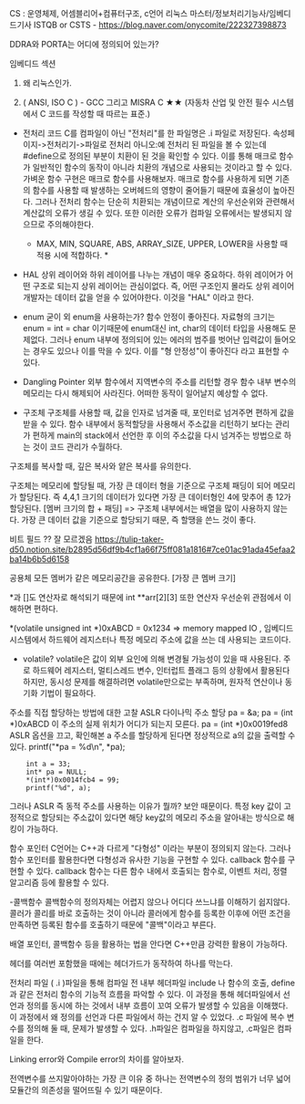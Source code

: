 CS : 운영체제, 어셈블리어+컴퓨터구조, c언어
리눅스 마스터/정보처리기능사/임베디드기사
ISTQB or CSTS - https://blog.naver.com/onycomite/222327398873

DDRA와 PORTA는 어디에 정의되어 있는가?


임베디드 섹션
1. 왜 리눅스인가.

2. ( ANSI, ISO C ) - GCC 
그리고 MISRA C ★★ (자동차 산업 및 안전 필수 시스템에서 C 코드를 작성할 때 따르는 표준.)

- 전처리 코드
C를 컴파일이 아닌 "전처리"를 한 파일명은 .i 파일로 저장된다.
속성페이지->전처리기->파일로 전처리 아니오:예
전처리 된 파일을 볼 수 있는데 #define으로 정의된 부분이 치환이 된 것을 확인할 수 있다. 이를 통해 매크로 함수가 일반적인 함수의 동작이 아니라 치환의 개념으로 사용되는 것이라고 할 수 있다.
가벼운 함수 구현은 매크로 함수를 사용해보자. 매크로 함수를 사용하게 되면 기존의 함수를 사용할 때 발생하는 오버헤드의 영향이 줄어들기 때문에 효율성이 높아진다. 그러나 전처리 함수는 단순히 치환되는 개념이므로 계산의 우선순위와 관련해서 계산값의 오류가 생길 수 있다. 또한 이러한 오류가 컴파일 오류에서는 발생되지 않으므로 주의해야한다.
  * MAX, MIN, SQUARE, ABS, ARRAY_SIZE, UPPER, LOWER을 사용할 때 적용 시에 적합하다. *

- HAL
상위 레이어와 하위 레이어를 나누는 개념이 매우 중요하다.
하위 레이어가 어떤 구조로 되는지 상위 레이어는 관심이없다. 즉, 어떤 구조인지 몰라도 상위 레이어 개발자는 데이터 값을 얻을 수 있어야한다. 이것을 "HAL" 이라고 한다.

- enum
굳이 외 enum을 사용하는가? 함수 안정이 좋아진다. 자료형의 크기는 enum =  int = char 이기때문에 enum대신 int, char의 데이터 타입을 사용해도 문제없다. 그러나 enum 내부에 정의되어 있는 에러의 범주를 벗어난 입력값이 들어오는 경우도 있으나 이를 막을 수 있다. 이를 "형 안정성"이 좋아진다 라고 표현할 수 있다.

- Dangling Pointer
 외부 함수에서 지역변수의 주소를 리턴할 경우 함수 내부 변수의 메모리는 다시 해제되어 사라진다. 어떠한 동작이 일어날지 예상할 수 없다.

- 구조체
구조체를 사용할 때, 값을 인자로 넘겨줄 때, 포인터로 넘겨주면 편하게 값을 받을 수 있다. 함수 내부에서 동적할당을 사용해서 주소값을 리턴하기 보다는 관리가 편하게 main의 stack에서 선언한 후 이의 주소값을 다시 넘겨주는 방법으로 하는 것이 코드 관리가 수월하다.

구조체를 복사할 때, 깊은 복사와 얕은 복사를 유의한다.

구조체는 메모리에 할당될 때, 가장 큰 데이터 형을 기준으로 구조체 패딩이 되어 메모리가 할당된다. 즉 4,4,1 크기의 데이터가 있다면 가장 큰 데이터형인 4에 맞추어 총 12가 할당된다.  [멤버 크기의 합 + 패딩]
=> 구조체 내부에서는 배열을 많이 사용하지 않는다. 가장 큰 데이터 값을 기준으로 할당되기 때문, 즉 할땡을 쓴느 것이 좋다.

비트 필드 ?? 잘 모르겠음
https://tulip-taker-d50.notion.site/b2895d56df9b4cf1a66f75ff081a1816#7ce01ac91ada45efaa2ba14b6b5d6158


공용체 
모든 멤버가 같은 메모리공간을 공유한다. [가장 큰 멤버 크기]


*과 []도 연산자로 해석되기 때문에 int **arr[2][3] 또한 연산자 우선순위 관점에서 이해하면 편하다.

*(volatile unsigned int *)0xABCD = 0x1234 => memory mapped IO , 임베디드 시스템에서 하드웨어 레지스터나 특정 메모리 주소에 값을 쓰는 데 사용되는 코드이다.
- volatile?
volatile은 값이 외부 요인에 의해 변경될 가능성이 있을 때 사용된다.
주로 하드웨어 레지스터, 멀티스레드 변수, 인터럽트 플래그 등의 상황에서 활용된다
하지만, 동시성 문제를 해결하려면 volatile만으로는 부족하며, 원자적 연산이나 동기화 기법이 필요하다.


주소를 직접 할당하는 방법에 대한 고찰
ASLR 다이나믹 주소 할당
pa = &a;
pa = (int *)0xABCD 이 주소의 실제 위치가 어디가 되는지 모른다.
pa = (int *)0x0019fed8 ASLR 옵션을 끄고, 확인해본 a 주소를 할당하게 된다면 정상적으로 a의 값을 출력할 수 있다.
printf("*pa = %d\n", *pa);

```
	int a = 33;
	int* pa = NULL;
	*(int*)0x0014fcb4 = 99;
	printf("%d", a);
```

그러나 ASLR 즉 동적 주소를 사용하는 이유가 뭘까? 보안 때문이다. 특정 key 값이 고정적으로 할당되는 주소값이 있다면 해당 key값의 메모리 주소을 알아내는 방식으로 해킹이 가능하다.

함수 포인터
C언어는 C++과 다르게 "다형성" 이라는 부분이 정의되지 않는다. 그러나 함수 포인터를 활용한다면 다형성과 유사한 기능을 구현할 수 있다. 
callback 함수를 구현할 수 있다. callback 함수는 다른 함수 내에서 호출되는 함수로, 이벤트 처리, 정렬 알고리즘 등에 활용할 수 있다.

-콜백함수
콜백함수의 정의자체는 어렵지 않으나 어디다 쓰느냐를 이해하기 쉽지않다.
콜러가 콜리를 바로 호출하는 것이 아니라 콜러에게 함수를 등록한 이후에 어떤 조건을 만족하면 등록된 함수를 호출하기 때문에 "콜백"이라고 부른다.

배열 포인터, 콜백함수 등을 활용하는 법을 안다면 C++만큼 강력한 활용이 가능하다.

헤더를 여러번 포함했을 때에는 헤더가드가 동작하여 하나를 막는다.


전처리 파일 ( .i )파일을 통해 컴파일 전 내부 헤더파일 include 나 함수의 호출, define과 같은 전처리 함수의 기능적 흐름을 파악할 수 있다.
이 과정을 통해 헤더파일에서 선언과 정의를 동시에 하는 것에서 내부 흐름이 꼬여 오류가 발생할 수 있음을 이해했다. 이 과정에서 왜 정의를 선언과 다른 파일에서 하는 건지 알 수 있었다. .c 파일에 복수 변수를 정의해 둘 때, 문제가 발생할 수 있다.
.h파일은 컴파일을 하지않고, .c파일은 컴파일을 한다.


Linking error와 Compile error의 차이를 알아보자.

전역변수를 쓰지말아야하는 가장 큰 이유 중 하나는 전역변수의 정의 범위가 너무 넓어 모듈간의 의존성을 떨어뜨릴 수 있기 때문이다.
